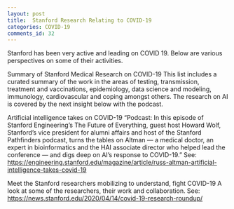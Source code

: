 ```yaml
---
layout: post
title:  Stanford Research Relating to COVID-19
categories: COVID-19
comments_id: 32
---
```


Stanford has been very active and leading on COVID 19. Below are various perspectives on some of their activities.

Summary of Stanford Medical Research on COVID-19
This list includes a curated summary of the work in the areas of testing, transmission, treatment and vaccinations, epidemiology, data science and modeling, immunology, cardiovascular and coping amongst others. The research on AI is covered by the next insight below with the podcast.

Artificial intelligence takes on COVID-19
“Podcast: In this episode of Stanford Engineering’s The Future of Everything, guest host Howard Wolf, Stanford’s vice president for alumni affairs and host of the Stanford Pathfinders podcast, turns the tables on Altman — a medical doctor, an expert in bioinformatics and the HAI associate director who helped lead the conference — and digs deep on AI’s response to COVID-19.” See: https://engineering.stanford.edu/magazine/article/russ-altman-artificial-intelligence-takes-covid-19

Meet the Stanford researchers mobilizing to understand, fight COVID-19
A look at some of the researchers, their work and collaboration. See: https://news.stanford.edu/2020/04/14/covid-19-research-roundup/
